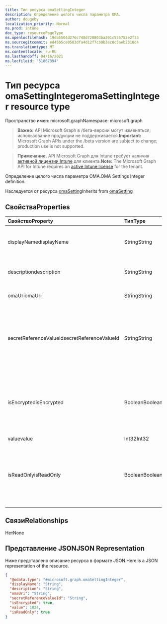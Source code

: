 ```yaml
---
title: Тип ресурса omaSettingInteger
description: Определение целого числа параметра OMA.
author: dougeby
localization_priority: Normal
ms.prod: intune
doc_type: resourcePageType
ms.openlocfilehash: 19db5504d276c748d720803ba201c555752e2f33
ms.sourcegitcommit: ed45b5ce0583dfa4d12f7cb0b3ac0c5aeb2318d4
ms.translationtype: MT
ms.contentlocale: ru-RU
ms.lasthandoff: 04/16/2021
ms.locfileid: "51867394"
---
```

# <a name="omasettinginteger-resource-type"></a><span data-ttu-id="90e48-103">Тип ресурса omaSettingInteger</span><span class="sxs-lookup"><span data-stu-id="90e48-103">omaSettingInteger resource type</span></span>

<span data-ttu-id="90e48-104">Пространство имен: microsoft.graph</span><span class="sxs-lookup"><span data-stu-id="90e48-104">Namespace: microsoft.graph</span></span>

> <span data-ttu-id="90e48-105">**Важно:** API Microsoft Graph в /бета-версии могут изменяться; использование продукции не поддерживается.</span><span class="sxs-lookup"><span data-stu-id="90e48-105">**Important:** Microsoft Graph APIs under the /beta version are subject to change; production use is not supported.</span></span>

> <span data-ttu-id="90e48-106">**Примечание.** API Microsoft Graph для Intune требует наличия [активной лицензии Intune](https://go.microsoft.com/fwlink/?linkid=839381) для клиента.</span><span class="sxs-lookup"><span data-stu-id="90e48-106">**Note:** The Microsoft Graph API for Intune requires an [active Intune license](https://go.microsoft.com/fwlink/?linkid=839381) for the tenant.</span></span>

<span data-ttu-id="90e48-107">Определение целого числа параметра OMA.</span><span class="sxs-lookup"><span data-stu-id="90e48-107">OMA Settings Integer definition.</span></span>


<span data-ttu-id="90e48-108">Наследуется от ресурса [omaSetting](../resources/intune-deviceconfig-omasetting.md)</span><span class="sxs-lookup"><span data-stu-id="90e48-108">Inherits from [omaSetting](../resources/intune-deviceconfig-omasetting.md)</span></span>

## <a name="properties"></a><span data-ttu-id="90e48-109">Свойства</span><span class="sxs-lookup"><span data-stu-id="90e48-109">Properties</span></span>
|<span data-ttu-id="90e48-110">Свойство</span><span class="sxs-lookup"><span data-stu-id="90e48-110">Property</span></span>|<span data-ttu-id="90e48-111">Тип</span><span class="sxs-lookup"><span data-stu-id="90e48-111">Type</span></span>|<span data-ttu-id="90e48-112">Описание</span><span class="sxs-lookup"><span data-stu-id="90e48-112">Description</span></span>|
|:---|:---|:---|
|<span data-ttu-id="90e48-113">displayName</span><span class="sxs-lookup"><span data-stu-id="90e48-113">displayName</span></span>|<span data-ttu-id="90e48-114">String</span><span class="sxs-lookup"><span data-stu-id="90e48-114">String</span></span>|<span data-ttu-id="90e48-115">Отображаемое имя.</span><span class="sxs-lookup"><span data-stu-id="90e48-115">Display Name.</span></span> <span data-ttu-id="90e48-116">Наследуется от [omaSetting](../resources/intune-deviceconfig-omasetting.md)</span><span class="sxs-lookup"><span data-stu-id="90e48-116">Inherited from [omaSetting](../resources/intune-deviceconfig-omasetting.md)</span></span>|
|<span data-ttu-id="90e48-117">description</span><span class="sxs-lookup"><span data-stu-id="90e48-117">description</span></span>|<span data-ttu-id="90e48-118">String</span><span class="sxs-lookup"><span data-stu-id="90e48-118">String</span></span>|<span data-ttu-id="90e48-119">Описание.</span><span class="sxs-lookup"><span data-stu-id="90e48-119">Description.</span></span> <span data-ttu-id="90e48-120">Наследуется от [omaSetting](../resources/intune-deviceconfig-omasetting.md)</span><span class="sxs-lookup"><span data-stu-id="90e48-120">Inherited from [omaSetting](../resources/intune-deviceconfig-omasetting.md)</span></span>|
|<span data-ttu-id="90e48-121">omaUri</span><span class="sxs-lookup"><span data-stu-id="90e48-121">omaUri</span></span>|<span data-ttu-id="90e48-122">String</span><span class="sxs-lookup"><span data-stu-id="90e48-122">String</span></span>|<span data-ttu-id="90e48-123">OMA.</span><span class="sxs-lookup"><span data-stu-id="90e48-123">OMA.</span></span> <span data-ttu-id="90e48-124">Наследуется от [omaSetting](../resources/intune-deviceconfig-omasetting.md)</span><span class="sxs-lookup"><span data-stu-id="90e48-124">Inherited from [omaSetting](../resources/intune-deviceconfig-omasetting.md)</span></span>|
|<span data-ttu-id="90e48-125">secretReferenceValueId</span><span class="sxs-lookup"><span data-stu-id="90e48-125">secretReferenceValueId</span></span>|<span data-ttu-id="90e48-126">String</span><span class="sxs-lookup"><span data-stu-id="90e48-126">String</span></span>|<span data-ttu-id="90e48-127">ReferenceId для поисков секрета для расшифровки.</span><span class="sxs-lookup"><span data-stu-id="90e48-127">ReferenceId for looking up secret for decryption.</span></span> <span data-ttu-id="90e48-128">Это свойство доступно только для чтения.</span><span class="sxs-lookup"><span data-stu-id="90e48-128">This property is read-only.</span></span> <span data-ttu-id="90e48-129">Наследуется от [omaSetting](../resources/intune-deviceconfig-omasetting.md)</span><span class="sxs-lookup"><span data-stu-id="90e48-129">Inherited from [omaSetting](../resources/intune-deviceconfig-omasetting.md)</span></span>|
|<span data-ttu-id="90e48-130">isEncrypted</span><span class="sxs-lookup"><span data-stu-id="90e48-130">isEncrypted</span></span>|<span data-ttu-id="90e48-131">Boolean</span><span class="sxs-lookup"><span data-stu-id="90e48-131">Boolean</span></span>|<span data-ttu-id="90e48-132">Указывает, зашифровано ли поле значений.</span><span class="sxs-lookup"><span data-stu-id="90e48-132">Indicates whether the value field is encrypted.</span></span> <span data-ttu-id="90e48-133">Это свойство доступно только для чтения.</span><span class="sxs-lookup"><span data-stu-id="90e48-133">This property is read-only.</span></span> <span data-ttu-id="90e48-134">Наследуется от [omaSetting](../resources/intune-deviceconfig-omasetting.md)</span><span class="sxs-lookup"><span data-stu-id="90e48-134">Inherited from [omaSetting](../resources/intune-deviceconfig-omasetting.md)</span></span>|
|<span data-ttu-id="90e48-135">value</span><span class="sxs-lookup"><span data-stu-id="90e48-135">value</span></span>|<span data-ttu-id="90e48-136">Int32</span><span class="sxs-lookup"><span data-stu-id="90e48-136">Int32</span></span>|<span data-ttu-id="90e48-137">Значение.</span><span class="sxs-lookup"><span data-stu-id="90e48-137">Value.</span></span>|
|<span data-ttu-id="90e48-138">isReadOnly</span><span class="sxs-lookup"><span data-stu-id="90e48-138">isReadOnly</span></span>|<span data-ttu-id="90e48-139">Boolean</span><span class="sxs-lookup"><span data-stu-id="90e48-139">Boolean</span></span>|<span data-ttu-id="90e48-140">Установив true, CSP (поставщик служб конфигурации), указанный в OMA-URI, выполнит get, а не set</span><span class="sxs-lookup"><span data-stu-id="90e48-140">By setting to true, the CSP (configuration service provider) specified in the OMA-URI will perform a get, instead of set</span></span>|

## <a name="relationships"></a><span data-ttu-id="90e48-141">Связи</span><span class="sxs-lookup"><span data-stu-id="90e48-141">Relationships</span></span>
<span data-ttu-id="90e48-142">Нет</span><span class="sxs-lookup"><span data-stu-id="90e48-142">None</span></span>

## <a name="json-representation"></a><span data-ttu-id="90e48-143">Представление JSON</span><span class="sxs-lookup"><span data-stu-id="90e48-143">JSON Representation</span></span>
<span data-ttu-id="90e48-144">Ниже представлено описание ресурса в формате JSON.</span><span class="sxs-lookup"><span data-stu-id="90e48-144">Here is a JSON representation of the resource.</span></span>
<!-- {
  "blockType": "resource",
  "@odata.type": "microsoft.graph.omaSettingInteger"
}
-->
``` json
{
  "@odata.type": "#microsoft.graph.omaSettingInteger",
  "displayName": "String",
  "description": "String",
  "omaUri": "String",
  "secretReferenceValueId": "String",
  "isEncrypted": true,
  "value": 1024,
  "isReadOnly": true
}
```




